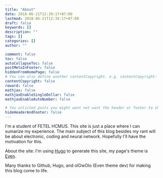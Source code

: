 ```yaml
---
title: "About"
date: 2018-06-21T12:39:17+07:00
lastmod: 2018-06-21T12:39:17+07:00
draft: false
keywords: []
description: ""
tags: []
categories: []
author: ""

comment: false
toc: false
autoCollapseToc: false
postMetaInFooter: false
hiddenFromHomePage: false
# You can also define another contentCopyright. e.g. contentCopyright: "This is another copyright."
contentCopyright: false
reward: false
mathjax: false
mathjaxEnableSingleDollar: false
mathjaxEnableAutoNumber: false

# You unlisted posts you might want not want the header or footer to show
hideHeaderAndFooter: false
---
```

I'm a student of FETEL HCMUS. This site is just a place where I can sumarize my experience.
The main subject of this blog besides my rant will be about electronic, coding and neural network.
Hopefully I'll have the motivation for this.

About the site: I'm using [Hugo](https://gohugo.io) to generate this site, my page's theme is [Even](https://github.com/olOwOlo/hugo-theme-even).

Many thanks to Github, Hugo, and olOwOlo (Even theme dev) for making this blog come to life.